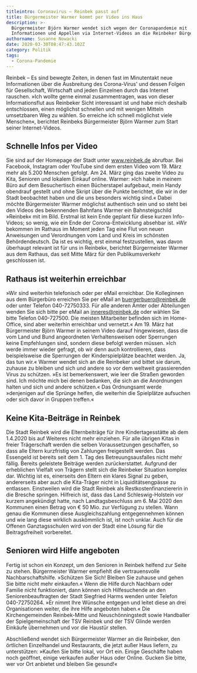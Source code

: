 ```yaml
---
titleintro: Coronavirus – Reinbek passt auf
title: Bürgermeister Warmer kommt per Video ins Haus
description: >-
  Bürgermeister Björn Warmer wendet sich wegen der Coronapandemie mit
  Informationen und Appellen via Internet-Videos an die Reinbeker Bürger*innen.
authorname: Susanne Nowacki
date: 2020-03-30T08:47:43.102Z
category: Politik
tags:
  - Corona-Pandemie
---
```

Reinbek – Es sind bewegte Zeiten, in denen fast im Minutentakt neue Informationen über die Ausbreitung des Corona-Virus' und dessen Folgen für Gesellschaft, Wirtschaft und jeden Einzelnen durch das Internet rauschen. »Ich wollte gerne einmal zusammentragen, was von dieser Informationsflut aus Reinbeker Sicht interessant ist und habe mich deshalb entschlossen, einen möglichst schnellen und mit wenigen Mitteln umsetzbaren Weg zu wählen. So erreiche ich schnell möglichst viele Menschen«, berichtet Reinbeks Bürgermeister Björn Warmer zum Start seiner Internet-Videos. 

## Schnelle Infos per Video

Sie sind auf der Homepage der Stadt unter www.reinbek.de abrufbar. Bei Facebook, Instagram oder YouTube sind dem ersten Video vom 19. März mehr als 5.200 Menschen gefolgt. Am 24. März ging das zweite Video zu Kita, Senioren und lokalem Einkauf online. Warmer: »Ich habe in meinem Büro auf dem Besuchertisch einen Bücherstapel aufgebaut, mein Handy obendrauf gestellt und ohne Skript über die Punkte berichtet, die wir in der Stadt beobachtet haben und die uns besonders wichtig sind.« 
Dabei möchte Bürgermeister Warmer möglichst authentisch sein und so steht bei den Videos des bekennenden Bahnfans Warmer ein Bahnsteigschild »Reinbek« mit im Bild. Erstmal ist kein Ende geplant für diese kurzen Info-Videos; so wenig, wie ein Ende der Corona-Entwicklung absehbar ist. 
»Wir bekommen im Rathaus im Moment jeden Tag eine Flut von neuen Anweisungen und Verordnungen vom Land und Kreis im schönsten Behördendeutsch. Da ist es wichtig, erst einmal festzustellen, was davon überhaupt relevant ist für uns in Reinbek«, berichtet Bürgermeister Warmer aus dem Rathaus, das seit Mitte März für den Publikumsverkehr geschlossen ist. 

## Rathaus ist weiterhin erreichbar

»Wir sind weiterhin telefonisch oder per eMail erreichbar. Die Kolleginnen aus dem Bürgerbüro erreichen Sie per eMail an buergerbuero@reinbek.de oder unter Telefon 040-72750333. Für alle anderen Ämter oder Abteilungen wenden Sie sich bitte per eMail an inneres@reinbek.de oder wählen Sie bitte Telefon 040-727500. Die meisten Mitarbeiter befinden sich im Home-Office, sind aber weiterhin erreichbar und vernetzt.«  Am 19. März hat Bürgermeister Björn Warmer in seinem Video darauf hingewiesen, dass die vom Land und Bund angeordneten Verhaltensweisen oder Sperrungen keine Empfehlungen sind, sondern diese befolgt werden müssen. »Ich werde immer wieder gefragt, ob wir denn auch kontrollieren, dass beispielsweise die Sperrungen der Kinderspielplätze beachtet werden. Ja, das tun wir.« 
Warmer wendet sich an die Reinbeker und bittet sie darum, zuhause zu bleiben und sich und andere so vor dem weltweit grassierenden Virus zu schützen. »Es ist bemerkenswert, wie leer die Straßen geworden sind. Ich möchte mich bei denen bedanken, die sich an die Anordnungen halten und sich und andere schützen.« Das Ordnungsamt werde »denjenigen auf die Sprünge helfen, die weiterhin die Spielplätze aufsuchen oder sich davor in Gruppen treffen.«

## Keine Kita-Beiträge in Reinbek

Die Stadt Reinbek wird die Elternbeiträge für ihre Kindertagesstätte ab dem 1.4.2020 bis auf Weiteres nicht mehr einziehen. Für alle übrigen Kitas in freier Trägerschaft werden die selben Voraussetzungen geschaffen, so dass alle Eltern kurzfristig von Zahlungen freigestellt werden.  Das Essengeld ist bereits seit dem 1. Tag des Betreuungsausfalles nicht mehr fällig. Bereits geleistete Beiträge werden zurückerstattet. 
Aufgrund der erheblichen Vielfalt von Trägern stellt sich die Reinbeker Situation komplex dar. Wichtig ist es, einerseits den Eltern ein klares Signal zu geben, andererseits aber auch die Kita-Träger nicht in Liquiditätsengpässe zu entlassen. Einstweilen wird die Stadt Reinbek als Restkostenfinanziererin in die Bresche springen. 
Hilfreich ist, dass das Land Schleswig-Holstein vor kurzem angekündigt hatte, nach Landtagsbeschluss am 6. Mai 2020 den Kommunen einen Betrag von € 50 Mio. zur Verfügung zu stellen. Wann genau die Kommunen diese Ausgleichszahlung entgegennehmen können und wie lang diese wirklich auskömmlich ist, ist noch unklar. Auch für die Offenen Ganztagsschulen wird von der Stadt eine Lösung für die Beitragsfreiheit vorbereitet. 

## Senioren wird Hilfe angeboten

Fertig ist schon ein Konzept, um den Senioren in Reinbek helfend zur Seite zu stehen. Bürgermeister Warmer empfiehlt die vertrauensvolle Nachbarschaftshilfe. »Schützen Sie Sich! Bleiben Sie zuhause und gehen Sie bitte nicht mehr einkaufen.« Wenn die Hilfe durch Nachbarn oder Familie nicht funktioniert, dann können sich Hilfesuchende an den Seniorenbeauftragten der Stadt Siegfried Harms wenden unter Telefon 040-72750264. »Er nimmt Ihre Wünsche entgegen und leitet diese an drei Organisationen weiter, die ihre Hilfe angeboten haben.«  Die Kirchengemeinden Reinbek-Mitte und Neuschönningstedt sowie Handballer der Spielgemeinschaft der TSV Reinbek und der TSV Glinde werden Einkäufe übernehmen und vor die Haustür stellen.

Abschließend wendet sich Bürgermeister Warmer an die Reinbeker, den örtlichen Einzelhandel und Restaurants, die jetzt außer Haus liefern, zu unterstützen: »Kaufen Sie bitte lokal, vor Ort ein. Einige Geschäfte haben noch geöffnet, einige verkaufen außer Haus oder Online. Gucken Sie bitte, wer vor Ort anbietet und bleiben Sie gesund!«